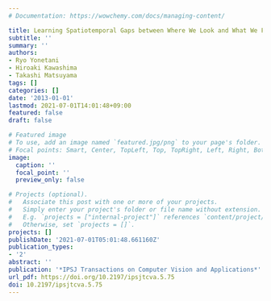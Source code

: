 ```yaml
---
# Documentation: https://wowchemy.com/docs/managing-content/

title: Learning Spatiotemporal Gaps between Where We Look and What We Focus on
subtitle: ''
summary: ''
authors:
- Ryo Yonetani
- Hiroaki Kawashima
- Takashi Matsuyama
tags: []
categories: []
date: '2013-01-01'
lastmod: 2021-07-01T14:01:48+09:00
featured: false
draft: false

# Featured image
# To use, add an image named `featured.jpg/png` to your page's folder.
# Focal points: Smart, Center, TopLeft, Top, TopRight, Left, Right, BottomLeft, Bottom, BottomRight.
image:
  caption: ''
  focal_point: ''
  preview_only: false

# Projects (optional).
#   Associate this post with one or more of your projects.
#   Simply enter your project's folder or file name without extension.
#   E.g. `projects = ["internal-project"]` references `content/project/deep-learning/index.md`.
#   Otherwise, set `projects = []`.
projects: []
publishDate: '2021-07-01T05:01:48.661160Z'
publication_types:
- '2'
abstract: ''
publication: '*IPSJ Transactions on Computer Vision and Applications*'
url_pdf: https://doi.org/10.2197/ipsjtcva.5.75
doi: 10.2197/ipsjtcva.5.75
---
```

